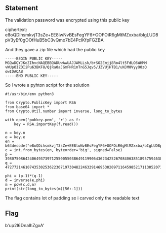 ## Statement
The validation password was encrypted using this public key

ciphertext: e8oQDihsmkvjT3sZe+EE8lwNvBEsFegYF6+OOFOiR6gMtMZxxba/bIgLUD8pV3yEf0gOOfHuB5bC3vQmo7bE4PcIKfpFGZBA

And they gave a zip file which had the public key
```
-----BEGIN PUBLIC KEY-----
MGQwDQYJKoZIhvcNAQEBBQADUwAwUAJJAMLLsk/b+SO2Emjj8Ro4lt5FdLO6WHMM
vWUpOIZOIiPu63BKF8/QjRa0aJGmFHR1mTnG5Jqv5/JZVUjHTB1/uNJM0VyyO0zQ
owIDAQAB
-----END PUBLIC KEY-----
```

So I wrote a pyhton script for the  solution

```
#!/usr/bin/env python3

from Crypto.PublicKey import RSA
from base64 import *
from Crypto.Util.number import inverse, long_to_bytes

with open('pubkey.pem', 'r') as f:
	key = RSA.importKey(f.read())

n = key.n
e = key.e
en = b64decode("e8oQDihsmkvjT3sZe+EE8lwNvBEsFegYF6+OOFOiR6gMtMZxxba/bIgLUD8pV3yEf0gOOfHuB5bC3vQmo7bE4PcIKfpFGZBA")
c = int.from_bytes(en, byteorder='big', signed=False)
p = 398075086424064937397125500550386491199064362342526708406385189575946388957261768583317
q = 472772146107435302536223071973048224632914695302097116459852171130520711256363590397527

phi = (p-1)*(q-1)
d = inverse(e,phi)
m = pow(c,d,n)
print(str(long_to_bytes(m)[56:-1]))
```
The flag contains lot of padding so i carved only the readable text

## Flag
b'up2l6DnaIhZgxA'

